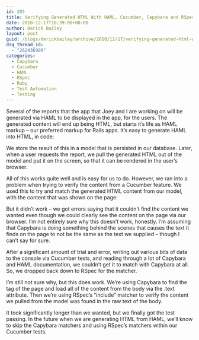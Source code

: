 ```yaml
---
id: 205
title: Verifying Generated HTML With HAML, Cucumber, Capybara and RSpec
date: 2010-12-17T18:39:00+00:00
author: Derick Bailey
layout: post
guid: /blogs/derickbailey/archive/2010/12/17/verifying-generated-html-with-haml-cucumber-capybara-and-rspec.aspx
dsq_thread_id:
  - "262436989"
categories:
  - Capybara
  - Cucumber
  - HAML
  - RSpec
  - Ruby
  - Test Automation
  - Testing
---
```

Several of the reports that the app that Joey and I are working on will be generated via HAML to be displayed in the app, for the users. The generated content will end up being HTML, but starts it&#8217;s life as HAML markup &#8211; our preferred markup for Rails apps. It&#8217;s easy to generate HAML into HTML, in code:</p> 

We store the result of this in a model that is persisted in our database. Later, when a user requests the report, we pull the generated HTML out of the model and put it on the screen, so that it can be rendered in the user&#8217;s browser.

All of this works quite well and is easy for us to do. However, we ran into a problem when trying to verify the content from a Cucumber feature. We used this to try and match the generated HTML content from our model, with the content that was shown on the page:</p> 

But it didn&#8217;t work &#8211; we got errors saying that it couldn&#8217;t find the content we wanted even though we could clearly see the content on the page via our browser. I&#8217;m not entirely sure why this doesn&#8217;t work, honestly. I&#8217;m assuming that Capybara is doing something behind the scenes that causes the text it finds on the page to not be the same as the text we supplied &#8211; though I can&#8217;t say for sure.

After a significant amount of trial and error, writing out various bits of data to the console via Cucumber tests, and reading through a lot of Capybara and HAML documentation, we couldn&#8217;t get it to match with Capybara at all. So, we dropped back down to RSpec for the matcher.</p> 

I&#8217;m still not sure why, but this does work. We&#8217;re using Capybara to find the <body> tag of the page and load all of the content from the body via the .text attribute. Then we&#8217;re using RSpec&#8217;s &#8220;include&#8221; matcher to verify the content we pulled from the model was found in the raw text of the body.

It took significantly longer than we wanted, but we finally got the test passing. In the future when we are generating HTML from HAML, we&#8217;ll know to skip the Capybara matchers and using RSpec&#8217;s matchers within our Cucumber tests.